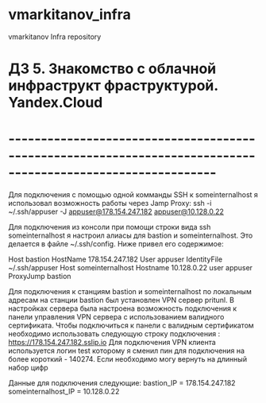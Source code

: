 # vmarkitanov_infra
vmarkitanov Infra repository

# ДЗ 5. Знакомство с облачной инфраструкт фраструктурой. Yandex.Cloud
# ------------------------------------------------------------------------------------------------------------

Для подключения с помощью одной комманды SSH к someinternalhost  я использовал возможность работы через Jamp Proxy:
	ssh -i ~/.ssh/appuser -J appuser@178.154.247.182 appuser@10.128.0.22

Для подключения из консоли при помощи строки вида ssh someinternalhost я настроил алиасы для bastion и someinternalhost. 
Это делается в файле ~/.ssh/config. Ниже привел его содержимое:

Host bastion
    HostName 178.154.247.182
    User appuser
    IdentityFile ~/.ssh/appuser
Host someinternalhost
    Hostname 10.128.0.22
    user appuser
    ProxyJump bastion

Для подключения к станциям bastion и someinternalhost по локальным адресам на станции bastion был установлен VPN сервер pritunl.
В настройках сервера была настроена возможность подключения к панели управления VPN сервера с использованием валидного сертификата. 
Чтобы подключиться к панели с валидным сертификатом необходимо использовать следующую строку подключения :
	https://178.154.247.182.sslip.io
Для подключения VPN клиента используется логин test которому я сменил пин для подключения на более короткий - 140274. Если необходимо могу вернуть на длинный набор цифр

Данные для подключения следующие:
bastion_IP = 178.154.247.182
someinternalhost_IP = 10.128.0.22
